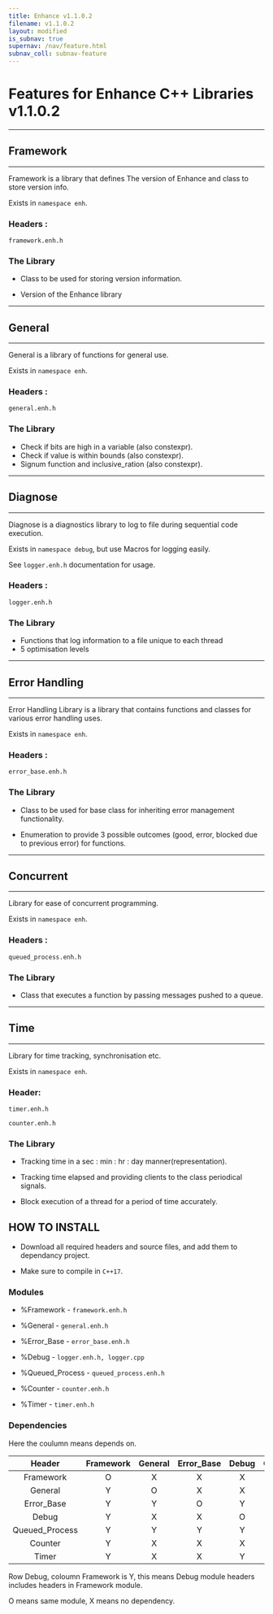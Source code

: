 ```yaml
---
title: Enhance v1.1.0.2
filename: v1.1.0.2
layout: modified
is_subnav: true
supernav: /nav/feature.html
subnav_coll: subnav-feature
---
```


# Features for Enhance C++ Libraries v1.1.0.2 

_______________________________________________________________________________
## Framework
_______________________________________________________________________________

Framework is a library that defines The version of Enhance and class to store
version info.

Exists in `namespace enh`.

### Headers :

`framework.enh.h`

### The Library 

* Class to be used for storing version information.

* Version of the Enhance library


_______________________________________________________________________________
## General
_______________________________________________________________________________

General is a library of functions for general use.

Exists in `namespace enh`.

### Headers :

`general.enh.h`

### The Library 

* Check if bits are high in a variable (also constexpr).
* Check if value is within bounds (also constexpr).
* Signum function and inclusive_ration (also constexpr).

_______________________________________________________________________________
## Diagnose
_______________________________________________________________________________

Diagnose is a diagnostics library to log to file during sequential code 
execution.

Exists in `namespace debug`, but use Macros for logging easily.

See `logger.enh.h` documentation for usage.

### Headers :

`logger.enh.h`

### The Library 

* Functions that log information to a file unique to each thread
* 5 optimisation levels


_______________________________________________________________________________
## Error Handling
_______________________________________________________________________________

Error Handling Library is a library that contains functions and classes for 
various error handling uses.

Exists in `namespace enh`.

### Headers :

`error_base.enh.h`

### The Library 

* Class to be used for base class for inheriting error management functionality.

* Enumeration to provide 3 possible outcomes (good, error, blocked due to 
previous error) for functions.

_______________________________________________________________________________
## Concurrent
_______________________________________________________________________________

Library for ease of concurrent programming.

Exists in `namespace enh`.

### Headers :

`queued_process.enh.h`

### The Library 

* Class that executes a function by passing messages pushed to a queue.
_______________________________________________________________________________
## Time
_______________________________________________________________________________

Library for time tracking, synchronisation etc. 

Exists in `namespace enh`.

### Header:

`timer.enh.h`

`counter.enh.h`

### The Library 

* Tracking time in a sec : min : hr : day manner(representation).

* Tracking time elapsed and providing clients to the class periodical signals.

* Block execution of a thread for a period of time accurately.

## HOW TO INSTALL 

* Download all required headers and source files, and add them to dependancy 
project.

* Make sure to compile in `C++17`.

### Modules

* %Framework - `framework.enh.h`

* %General - `general.enh.h`

* %Error_Base - `error_base.enh.h`

* %Debug - `logger.enh.h, logger.cpp`

* %Queued_Process - `queued_process.enh.h`

* %Counter - `counter.enh.h`

* %Timer - `timer.enh.h`

### Dependencies

Here the coulumn means depends on.

| Header                | Framework |  General  |  Error_Base | Debug | Queued_Process  | Counter | Timer |
|         :----:        |  :----:   |  :----:   |   :---:     | :---: |      :---:      |  :---:  | :---: |
| Framework             | O         | X         | X           | X     | X               | X       | X     |
| General               | Y         | O         | X           | X     | X               | X       | X     |
| Error_Base            | Y         | Y         | O           | Y     | X               | X       | X     |
| Debug                 | Y         | X         | X           | O     | X               | X       | X     |
| Queued_Process        | Y         | Y         | Y           | Y     | O               | X       | X     |
| Counter               | Y         | X         | X           | X     | X               | O       | X     |
| Timer                 | Y         | X         | X           | Y     | X               | X       | O     |

Row Debug, coloumn Framework is Y, this means Debug module headers includes headers in Framework module.

O means same module, X means no dependency.

